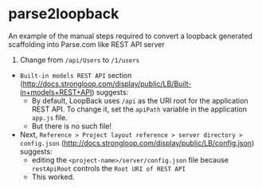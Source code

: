 parse2loopback
==============

An example of the manual steps required to convert a loopback generated scaffolding into Parse.com like REST API server

 1. Change from `/api/Users` to `/1/users`
  * `Built-in models REST API` section (http://docs.strongloop.com/display/public/LB/Built-in+models+REST+API) suggests:
    * By default, LoopBack uses `/api` as the URI root for the application REST API.  To change it, set the `apiPath` variable in the application `app.js` file.
    * But there is no such file!
  * Next, `Reference > Project layout reference > server directory > config.json` (http://docs.strongloop.com/display/public/LB/config.json) suggests:
    * editing the `<project-name>/server/config.json` file because `restApiRoot` controls the `Root URI of REST API`
    * This worked.
